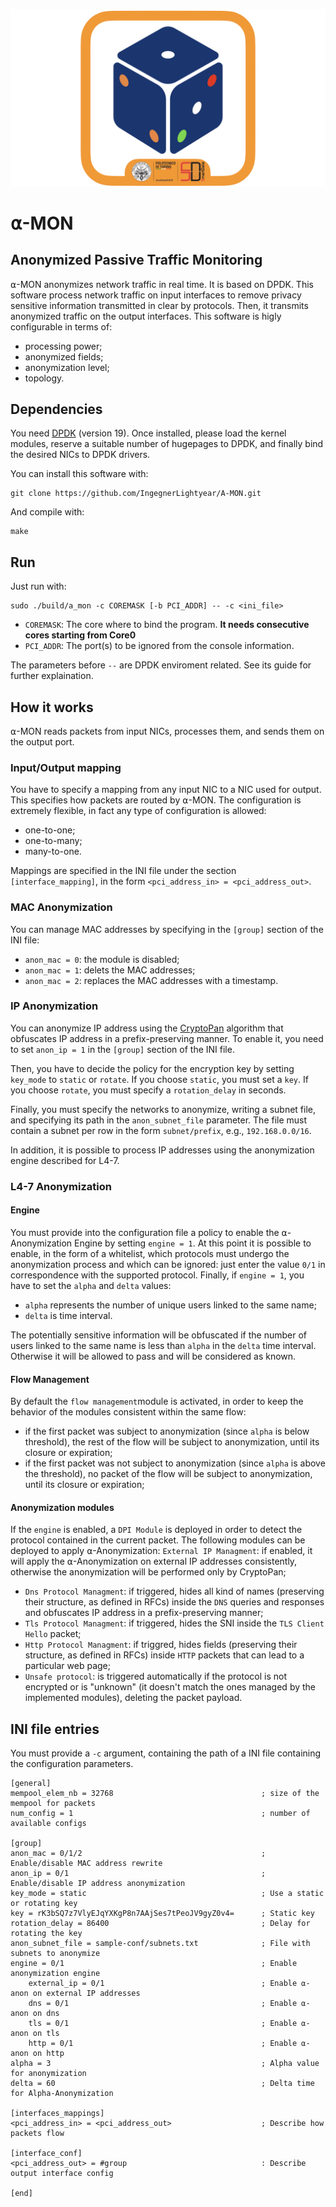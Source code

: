 ![alt text](https://github.com/IngegnerLightyear/Alpha-MON/blob/master/A-mon_logo.png?raw=true)
# ⍺-MON
## Anonymized Passive Traffic Monitoring

⍺-MON anonymizes network traffic in real time. It is based on DPDK.
This software process network traffic on input interfaces to remove privacy sensitive information transmitted in clear by protocols.
Then, it transmits anonymized traffic on the output interfaces.
This software is higly configurable in terms of:
* processing power;
* anonymized fields;
* anonymization level;
* topology.

## Dependencies
You need [DPDK](http://dpdk.org/) (version 19).
Once installed, please load the kernel modules, reserve a suitable number of hugepages to DPDK, and finally bind the desired NICs to DPDK drivers.

You can install this software with:
``` 
git clone https://github.com/IngegnerLightyear/A-MON.git
```

And compile with:
```
make
```

## Run
Just run with:
```
sudo ./build/a_mon -c COREMASK [-b PCI_ADDR] -- -c <ini_file>
```
* `COREMASK`: The core where to bind the program. **It needs consecutive cores starting from Core0**
* `PCI_ADDR`: The port(s) to be ignored from the console information.

The parameters before `--` are DPDK enviroment related. See its guide for further explaination.

## How it works

⍺-MON reads packets from input NICs, processes them, and sends them on the output port.

### Input/Output mapping

You have to specify a mapping from any input NIC to a NIC used for output. This specifies how packets are routed by ⍺-MON.
The configuration is extremely flexible, in fact any type of configuration is allowed:
* one-to-one;
* one-to-many;
* many-to-one.

Mappings are specified in the INI file under the section `[interface_mapping]`, in the form `<pci_address_in> = <pci_address_out>`.

### MAC Anonymization

You can manage MAC addresses by specifying  in the `[group]` section of the INI file:
*  `anon_mac = 0`: the module is disabled;
*  `anon_mac = 1`: delets the MAC addresses;
*  `anon_mac = 2`: replaces the MAC addresses with a timestamp.

### IP Anonymization

You can anonymize IP address using the [CryptoPan](https://www.cc.gatech.edu/computing/Networking/projects/cryptopan/) algorithm that obfuscates IP address in a prefix-preserving manner. To enable it, you need to set `anon_ip = 1` in the `[group]` section of the INI file.

Then, you have to decide the policy for the encryption key by setting `key_mode` to `static` or `rotate`.
If you choose `static`, you must set a `key`. If you choose `rotate`, you must specify a `rotation_delay` in seconds.

Finally, you must specify the networks to anonymize, writing a subnet file, and specifying its path in the `anon_subnet_file` parameter. The file must contain a subnet per row in the form `subnet/prefix`, e.g., `192.168.0.0/16`.

In addition, it is possible to process IP addresses using the anonymization engine described for L4-7.

### L4-7 Anonymization

#### Engine

You must provide into the configuration file a policy to enable the ⍺-Anonymization Engine by setting `engine = 1`.
At this point it is possible to enable, in the form of a whitelist, which protocols must undergo the anonymization process and which can be ignored: just enter the value `0/1` in correspondence with the supported protocol.
Finally, if  `engine = 1`, you have to set the `alpha` and `delta` values:
* `alpha` represents the number of unique users linked to the same name;
* `delta` is time interval.

The potentially sensitive information will be obfuscated if the number of users linked to the same name is less than `alpha` in the `delta` time interval. Otherwise it will be allowed to pass and will be considered as known.

#### Flow Management

By default the `flow management`module is activated, in order to keep the behavior of the modules consistent within the same flow:
* if the first packet was subject to anonymization (since `alpha` is below threshold), the rest of the flow will be subject to anonymization, until its closure or expiration;
* if the first packet was not subject to anonymization (since `alpha` is above the threshold), no packet of the flow will be subject to anonymization, until its closure or expiration;

#### Anonymization modules

If the `engine` is enabled, a `DPI Module` is deployed in order to detect the protocol contained in the current packet.
The following modules can be deployed to apply ⍺-Anonymization:
`External IP Managment`: if enabled, it will apply the ⍺-Anonymization on external IP addresses consistently, otherwise the anonymization will be performed only by CryptoPan;
* `Dns Protocol Managment`: if triggered, hides all kind of names (preserving their structure, as defined in RFCs) inside the `DNS` queries and responses and obfuscates IP address in a prefix-preserving manner;
* `Tls Protocol Managment`: if triggered, hides the SNI inside the `TLS Client Hello` packet;
* `Http Protocol Managment`: if triggred, hides fields (preserving their structure, as defined in RFCs) inside `HTTP` packets that can lead to a particular web page;
* `Unsafe protocol`: is triggered automatically if the protocol is not encrypted or is "unknown" (it doesn't match the ones managed by the implemented modules), deleting the packet payload.

## INI file entries
You must provide a `-c` argument, containing the path of a INI file containing the configuration parameters.
```
[general]
mempool_elem_nb = 32768                                 ; size of the mempool for packets
num_config = 1                                          ; number of available configs

[group]
anon_mac = 0/1/2                                        ; Enable/disable MAC address rewrite
anon_ip = 0/1                                           ; Enable/disable IP address anonymization
key_mode = static                                       ; Use a static or rotating key
key = rK3bSQ7z7VlyEJqYXKgP8n7AAjSes7tPeoJV9gyZ0v4=      ; Static key
rotation_delay = 86400                                  ; Delay for rotating the key
anon_subnet_file = sample-conf/subnets.txt              ; File with subnets to anonymize
engine = 0/1                                            ; Enable anonymization engine
    external_ip = 0/1                                   ; Enable ⍺-anon on external IP addresses
    dns = 0/1                                           ; Enable ⍺-anon on dns
    tls = 0/1                                           ; Enable ⍺-anon on tls
    http = 0/1                                          ; Enable ⍺-anon on http
alpha = 3                                               ; Alpha value for anonymization
delta = 60                                              ; Delta time for Alpha-Anonymization

[interfaces_mappings]
<pci_address_in> = <pci_address_out>                    ; Describe how packets flow
 
[interface_conf]
<pci_address_out> = #group                              : Describe output interface config

[end]

```



